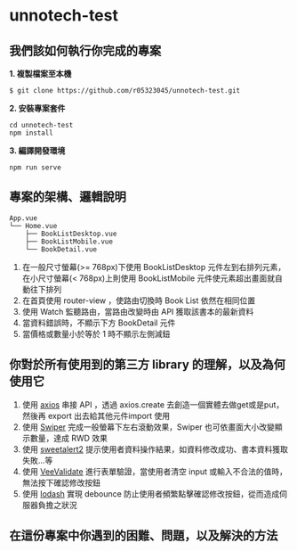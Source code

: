 # unnotech-test

## 我們該如何執行你完成的專案

**1. 複製檔案至本機**
```
$ git clone https://github.com/r05323045/unnotech-test.git
```
**2. 安裝專案套件**
```
cd unnotech-test
npm install
```
**3. 編譯開發環境**
```
npm run serve
```

## 專案的架構、邏輯說明
```
App.vue
└── Home.vue
    ├── BookListDesktop.vue
    ├── BookListMobile.vue
    └── BookDetail.vue
```
1. 在一般尺寸螢幕(>= 768px)下使用 BookListDesktop 元件左到右排列元素，在小尺寸螢幕(< 768px)上則使用 BookListMobile 元件使元素超出畫面就自動往下排列
2. 在首頁使用 router-view ，使路由切換時 Book List 依然在相同位置
3. 使用 Watch 監聽路由，當路由改變時由 API 獲取該書本的最新資料
4. 當資料錯誤時，不顯示下方 BookDetail 元件
5. 當價格或數量小於等於 1 時不顯示左側減鈕

## 你對於所有使用到的第三方 library 的理解，以及為何使用它

1. 使用 [axios](https://github.com/axios/axios) 串接 API ，透過 axios.create 去創造一個實體去做get或是put，然後再 export 出去給其他元件import 使用
2. 使用 [Swiper](https://swiperjs.com/) 完成一般螢幕下左右滾動效果，Swiper 也可依畫面大小改變顯示數量，達成 RWD 效果
3. 使用 [sweetalert2](https://github.com/sweetalert2/sweetalert2) 提示使用者資料操作結果，如資料修改成功、書本資料獲取失敗...等
4. 使用 [VeeValidate](https://vee-validate.logaretm.com/v3) 進行表單驗證，當使用者清空 input 或輸入不合法的值時，無法按下確認修改按鈕
5. 使用 [lodash](https://www.npmjs.com/package/lodash.debounce) 實現 debounce 防止使用者頻繁點擊確認修改按鈕，從而造成伺服器負擔之狀況

## 在這份專案中你遇到的困難、問題，以及解決的方法


